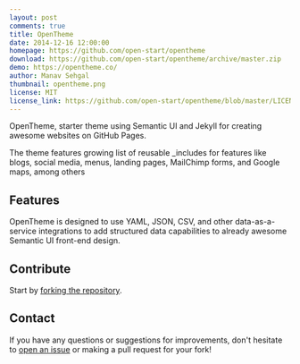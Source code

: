 ```yaml
---
layout: post
comments: true
title: OpenTheme
date: 2014-12-16 12:00:00
homepage: https://github.com/open-start/opentheme
download: https://github.com/open-start/opentheme/archive/master.zip
demo: https://opentheme.co/
author: Manav Sehgal
thumbnail: opentheme.png
license: MIT
license_link: https://github.com/open-start/opentheme/blob/master/LICENSE
---
```


OpenTheme, starter theme using Semantic UI and Jekyll for creating awesome websites on GitHub Pages.

The theme features growing list of reusable _includes for features like blogs, social media, menus, landing pages, MailChimp forms, and Google maps, among others

## Features

OpenTheme is designed to use YAML, JSON, CSV, and other data-as-a-service integrations to add structured data capabilities to already awesome Semantic UI front-end design.

## Contribute

Start by [forking the repository](https://github.com/open-start/opentheme/fork).

## Contact

If you have any questions or suggestions for improvements, don't hesitate to [open an issue](https://github.com/open-start/opentheme/issues) or making a pull request for your fork!
